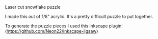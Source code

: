 Laser cut snowflake puzzle

I made this out of 1/8" acrylic.  It's a pretty difficult puzzle to put together. 

To generate the puzzle pieces I used this inkscape plugin:
(https://github.com/Neon22/inkscape-jigsaw)
